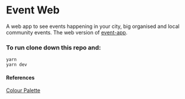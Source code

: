 # Event Web
A web app to see events happening in your city, big organised and local community events.
The web version of [event-app](https://github.com/emilyparkes/event-app).

### To run clone down this repo and:
```shell
yarn
yarn dev
```

#### References
[Colour Palette](https://material.io/tools/color/#!/?view.left=0&view.right=0&primary.color=4527A0&secondary.color=4DD0E1)
